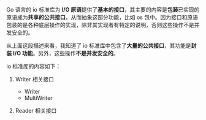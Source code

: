 Go 语言的 io 标准库为 **I/O 原语**提供了**基本的接口**，其主要的内容是**包装**已实现的原语成为**共享的公共接口**，从而抽象这部分功能，比如 os 包中。因为接口和原语包装的是各种底层操作的实现，除非其实现者有特定的说明，否则这些操作不是并发安全的。

从上面这段描述来看，我知道了 io 标准库中包含了**大量的公共接口**，其功能是**封装 I/O 功能**。另外，这些操作**不是并发安全的**。

io 标准库的内容如下：

1. Writer 相关接口
   * Writer
   * MultiWriter

2. Reader 相关接口

